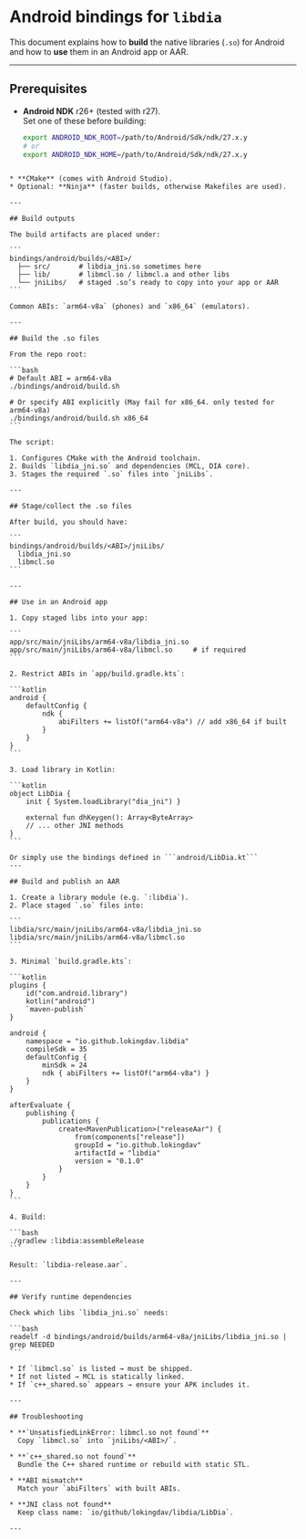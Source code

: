 # Android bindings for `libdia`

This document explains how to **build** the native libraries (`.so`) for Android and how to **use** them in an Android app or AAR.

---

## Prerequisites

- **Android NDK** r26+ (tested with r27).  
  Set one of these before building:

  ```bash
  export ANDROID_NDK_ROOT=/path/to/Android/Sdk/ndk/27.x.y
  # or
  export ANDROID_NDK_HOME=/path/to/Android/Sdk/ndk/27.x.y
````

* **CMake** (comes with Android Studio).
* Optional: **Ninja** (faster builds, otherwise Makefiles are used).

---

## Build outputs

The build artifacts are placed under:

```
bindings/android/builds/<ABI>/
  ├── src/       # libdia_jni.so sometimes here
  ├── lib/       # libmcl.so / libmcl.a and other libs
  └── jniLibs/   # staged .so’s ready to copy into your app or AAR
```

Common ABIs: `arm64-v8a` (phones) and `x86_64` (emulators).

---

## Build the .so files

From the repo root:

```bash
# Default ABI = arm64-v8a
./bindings/android/build.sh

# Or specify ABI explicitly (May fail for x86_64. only tested for arm64-v8a)
./bindings/android/build.sh x86_64
```

The script:

1. Configures CMake with the Android toolchain.
2. Builds `libdia_jni.so` and dependencies (MCL, DIA core).
3. Stages the required `.so` files into `jniLibs`.

---

## Stage/collect the .so files

After build, you should have:

```
bindings/android/builds/<ABI>/jniLibs/
  libdia_jni.so
  libmcl.so
```

---

## Use in an Android app

1. Copy staged libs into your app:

```
app/src/main/jniLibs/arm64-v8a/libdia_jni.so
app/src/main/jniLibs/arm64-v8a/libmcl.so     # if required
```

2. Restrict ABIs in `app/build.gradle.kts`:

```kotlin
android {
    defaultConfig {
        ndk {
            abiFilters += listOf("arm64-v8a") // add x86_64 if built
        }
    }
}
```

3. Load library in Kotlin:

```kotlin
object LibDia {
    init { System.loadLibrary("dia_jni") }

    external fun dhKeygen(): Array<ByteArray>
    // ... other JNI methods
}
```

Or simply use the bindings defined in ```android/LibDia.kt```
---

## Build and publish an AAR

1. Create a library module (e.g. `:libdia`).
2. Place staged `.so` files into:

```
libdia/src/main/jniLibs/arm64-v8a/libdia_jni.so
libdia/src/main/jniLibs/arm64-v8a/libmcl.so
```

3. Minimal `build.gradle.kts`:

```kotlin
plugins {
    id("com.android.library")
    kotlin("android")
    `maven-publish`
}

android {
    namespace = "io.github.lokingdav.libdia"
    compileSdk = 35
    defaultConfig {
        minSdk = 24
        ndk { abiFilters += listOf("arm64-v8a") }
    }
}

afterEvaluate {
    publishing {
        publications {
            create<MavenPublication>("releaseAar") {
                from(components["release"])
                groupId = "io.github.lokingdav"
                artifactId = "libdia"
                version = "0.1.0"
            }
        }
    }
}
```

4. Build:

```bash
./gradlew :libdia:assembleRelease
```

Result: `libdia-release.aar`.

---

## Verify runtime dependencies

Check which libs `libdia_jni.so` needs:

```bash
readelf -d bindings/android/builds/arm64-v8a/jniLibs/libdia_jni.so | grep NEEDED
```

* If `libmcl.so` is listed → must be shipped.
* If not listed → MCL is statically linked.
* If `c++_shared.so` appears → ensure your APK includes it.

---

## Troubleshooting

* **`UnsatisfiedLinkError: libmcl.so not found`**
  Copy `libmcl.so` into `jniLibs/<ABI>/`.

* **`c++_shared.so not found`**
  Bundle the C++ shared runtime or rebuild with static STL.

* **ABI mismatch**
  Match your `abiFilters` with built ABIs.

* **JNI class not found**
  Keep class name: `io/github/lokingdav/libdia/LibDia`.

---
